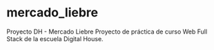 # mercado_liebre
Proyecto DH - Mercado Liebre
Proyecto de práctica de curso Web Full Stack de la escuela Digital House. 
